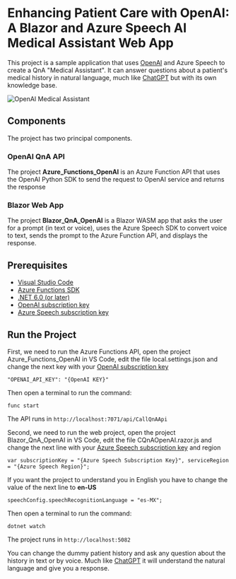 # Enhancing Patient Care with OpenAI: A Blazor and Azure Speech AI Medical Assistant Web App

This project is a sample application that uses [OpenAI](https://openai.com) and Azure Speech to create a QnA "Medical Assistant". It can answer questions about a patient's medical history in natural language, much like [ChatGPT](https://chat.openai.com) but with its own knowledge base.

![OpenAI Medical Assistant](https://github.com/DFMERA/OpenAI_Medical_Assistant/blob/main/img/OpenAI_Medical_Assistant.gif)

## Components
The project has two principal components.

### OpenAI QnA API
The project **Azure_Functions_OpenAI** is an Azure Function API that uses the OpenAI Python SDK to send the request to OpenAI service and returns the response

### Blazor Web App
The project **Blazor_QnA_OpenAI** is a Blazor WASM app that asks the user for a prompt (in text or voice), uses the Azure Speech SDK to convert voice to text, sends the prompt to the Azure Function API, and displays the response.

## Prerequisites
- [Visual Studio Code](https://code.visualstudio.com)
- [Azure Functions SDK](https://azure.microsoft.com/en-us/downloads/)
- [.NET 6.0 (or later)](https://dotnet.microsoft.com/en-us/download)
- [OpenAI subscription key](https://platform.openai.com/docs/introduction)
- [Azure Speech subscription key](https://learn.microsoft.com/en-us/azure/cognitive-services/speech-service/index-speech-to-text)

## Run the Project
First, we need to run the Azure Functions API, open the project Azure_Functions_OpenAI in VS Code, edit the file local.settings.json and change the next key with your [OpenAI subscription key](https://platform.openai.com/docs/introduction)
```
"OPENAI_API_KEY": "{OpenAI KEY}"
```
Then open a terminal to run the command:
```
func start
```
The API runs in ```http://localhost:7071/api/CallQnAApi```

Second, we need to run the web project, open the project Blazor_QnA_OpenAI in VS Code, edit the file CQnAOpenAI.razor.js and change the next line with your [Azure Speech subscription key](https://portal.azure.com/#create/Microsoft.CognitiveServicesSpeechServices) and region
```
var subscriptionKey = "{Azure Speech Subscription Key}", serviceRegion = "{Azure Speech Region}";
```
If you want the project to understand you in English you have to change the value of the next line to **en-US**
```
speechConfig.speechRecognitionLanguage = "es-MX";
```
Then open a terminal to run the command:
```
dotnet watch
```
The project runs in ```http://localhost:5082```

You can change the dummy patient history and ask any question about the history in text or by voice. Much like [ChatGPT](https://chat.openai.com) it will understand the natural language and give you a response.
